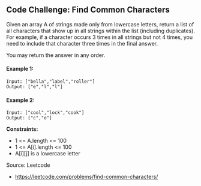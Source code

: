 ## Code Challenge: Find Common Characters

Given an array A of strings made only from lowercase letters, return a list of all characters that show up in all strings within the list (including duplicates).  For example, if a character occurs 3 times in all strings but not 4 times, you need to include that character three times in the final answer.

You may return the answer in any order.

#### Example 1:
```
Input: ["bella","label","roller"]
Output: ["e","l","l"]
```

#### Example 2:
```
Input: ["cool","lock","cook"]
Output: ["c","o"]
```

**Constraints:**
* 1 <= A.length <= 100
* 1 <= A[i].length <= 100
* A[i][j] is a lowercase letter

Source: Leetcode
* https://leetcode.com/problems/find-common-characters/